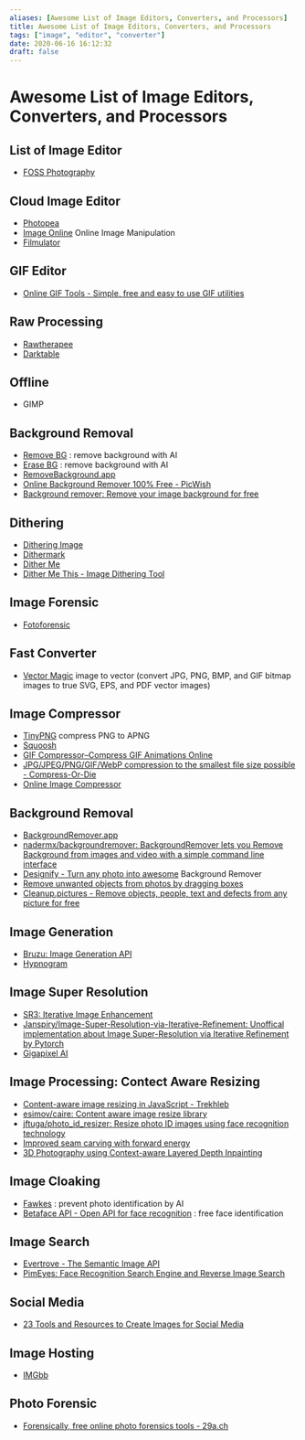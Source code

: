 ```yaml
---
aliases: [Awesome List of Image Editors, Converters, and Processors]
title: Awesome List of Image Editors, Converters, and Processors
tags: ["image", "editor", "converter"]
date: 2020-06-16 16:12:32
draft: false
---
```


# Awesome List of Image Editors, Converters, and Processors

## List of Image Editor

- [FOSS Photography](https://9bladed.com/post/foss_photography/)

## Cloud Image Editor

- [Photopea](https://www.photopea.com/)
- [Image Online](https://imageonline.co/) Online Image Manipulation
- [Filmulator](https://filmulator.org/v0-11-0/)

## GIF Editor

- [Online GIF Tools - Simple, free and easy to use GIF utilities](https://onlinegiftools.com/)

## Raw Processing

- [Rawtherapee](https://rawtherapee.com/)
- [Darktable](https://www.darktable.org/)

## Offline

- GIMP

## Background Removal

- [Remove BG](https://www.remove.bg/) : remove background with AI
- [Erase BG](https://erase.bg/) : remove background with AI
- [RemoveBackground.app](https://removebackground.app/)
- [Online Background Remover 100% Free - PicWish](https://picwish.com/)
- [Background remover: Remove your image background for free](https://www.photoroom.com/background-remover/)

## Dithering

- [Dithering Image](https://ditherit.com/)
- [Dithermark](https://app.dithermark.com/)
- [Dither Me](https://doodad.dev/dither-me-this/)
- [Dither Me This - Image Dithering Tool](https://doodad.dev/dither-me-this/)

## Image Forensic

- [Fotoforensic](http://fotoforensics.com/)

## Fast Converter

- [Vector Magic](https://vectormagic.com/) image to vector (convert JPG, PNG, BMP, and GIF bitmap images to true SVG, EPS, and PDF vector images)

## Image Compressor

- [TinyPNG](https://tinypng.com/) compress PNG to APNG
- [Squoosh](https://squoosh.app/)
- [GIF Compressor–Compress GIF Animations Online](https://gifcompressor.com/)
- [JPG/JPEG/PNG/GIF/WebP compression to the smallest file size possible - Compress-Or-Die](https://compress-or-die.com/)
- [Online Image Сompressor](https://imagecompressor.com/)

## Background Removal

- [BackgroundRemover.app](https://backgroundremover.app/)
- [nadermx/backgroundremover: BackgroundRemover lets you Remove Background from images and video with a simple command line interface](https://github.com/nadermx/backgroundremover)
- [Designify - Turn any photo into awesome](https://www.designify.com/) Background Remover
- [Remove unwanted objects from photos by dragging boxes](https://cleanupphotos.com/)
- [Cleanup.pictures - Remove objects, people, text and defects from any picture for free](https://cleanup.pictures/)

## Image Generation

- [Bruzu: Image Generation API](https://bruzu.com/)
- [Hypnogram](https://hypnogram.xyz/)

## Image Super Resolution

- [SR3: Iterative Image Enhancement](https://iterative-refinement.github.io/)
- [Janspiry/Image-Super-Resolution-via-Iterative-Refinement: Unoffical implementation about Image Super-Resolution via Iterative Refinement by Pytorch](https://github.com/Janspiry/Image-Super-Resolution-via-Iterative-Refinement)
- [Gigapixel AI](https://www.topazlabs.com/gigapixel-ai)

## Image Processing: Contect Aware Resizing

- [Content-aware image resizing in JavaScript - Trekhleb](https://trekhleb.dev/blog/2021/content-aware-image-resizing-in-javascript/)
- [esimov/caire: Content aware image resize library](https://github.com/esimov/caire)
- [jftuga/photo_id_resizer: Resize photo ID images using face recognition technology](https://github.com/jftuga/photo_id_resizer)
- [Improved seam carving with forward energy](https://avikdas.com/2019/07/29/improved-seam-carving-with-forward-energy.html)
- [3D Photography using Context-aware Layered Depth Inpainting](https://shihmengli.github.io/3D-Photo-Inpainting/)

## Image Cloaking

- [Fawkes](https://sandlab.cs.uchicago.edu/fawkes/) : prevent photo identification by AI
- [Betaface API - Open API for face recognition](https://www.betafaceapi.com/wpa/) : free face identification

## Image Search

- [Evertrove - The Semantic Image API](https://evertrove.co/)
- [PimEyes: Face Recognition Search Engine and Reverse Image Search](https://pimeyes.com/en)

## Social Media

- [23 Tools and Resources to Create Images for Social Media](https://buffer.com/library/tools-create-images-for-social-media/)

## Image Hosting

- [IMGbb](https://imgbb.com/)

## Photo Forensic

- [Forensically, free online photo forensics tools - 29a.ch](https://29a.ch/photo-forensics/#noise-analysis)

